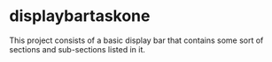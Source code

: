 # displaybartaskone
This project consists of a basic display bar that contains some sort of sections and sub-sections listed in it.  
